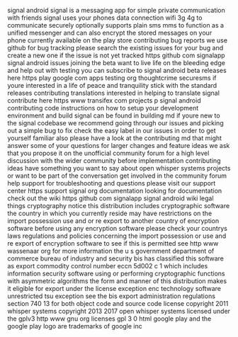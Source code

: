 signal android signal is a messaging app for simple private communication with friends signal uses your phones data connection wifi 3g 4g to communicate securely optionally supports plain sms mms to function as a unified messenger and can also encrypt the stored messages on your phone currently available on the play store contributing bug reports we use github for bug tracking please search the existing issues for your bug and create a new one if the issue is not yet tracked https github com signalapp signal android issues joining the beta want to live life on the bleeding edge and help out with testing you can subscribe to signal android beta releases here https play google com apps testing org thoughtcrime securesms if youre interested in a life of peace and tranquility stick with the standard releases contributing translations interested in helping to translate signal contribute here https www transifex com projects p signal android contributing code instructions on how to setup your development environment and build signal can be found in building md if youre new to the signal codebase we recommend going through our issues and picking out a simple bug to fix check the easy label in our issues in order to get yourself familiar also please have a look at the contributing md that might answer some of your questions for larger changes and feature ideas we ask that you propose it on the unofficial community forum for a high level discussion with the wider community before implementation contributing ideas have something you want to say about open whisper systems projects or want to be part of the conversation get involved in the community forum help support for troubleshooting and questions please visit our support center https support signal org documentation looking for documentation check out the wiki https github com signalapp signal android wiki legal things cryptography notice this distribution includes cryptographic software the country in which you currently reside may have restrictions on the import possession use and or re export to another country of encryption software before using any encryption software please check your countrys laws regulations and policies concerning the import possession or use and re export of encryption software to see if this is permitted see http www wassenaar org for more information the u s government department of commerce bureau of industry and security bis has classified this software as export commodity control number eccn 5d002 c 1 which includes information security software using or performing cryptographic functions with asymmetric algorithms the form and manner of this distribution makes it eligible for export under the license exception enc technology software unrestricted tsu exception see the bis export administration regulations section 740 13 for both object code and source code license copyright 2011 whisper systems copyright 2013 2017 open whisper systems licensed under the gplv3 http www gnu org licenses gpl 3 0 html google play and the google play logo are trademarks of google inc